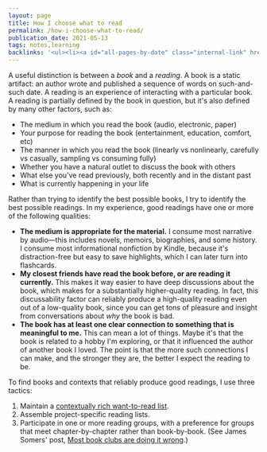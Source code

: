 ```yaml
---
layout: page
title: How I choose what to read
permalink: /how-i-choose-what-to-read/
publication_date: 2021-05-13
tags: notes,learning
backlinks: '<ul><li><a id="all-pages-by-date" class="internal-link" href="/all-pages-by-date/">All pages by date</a></li><li><a id="learning" class="internal-link" href="/learning/">Pages tagged &#39;learning&#39;</a></li><li><a id="notes" class="internal-link" href="/notes/">Notes</a></li></ul>'
---
```


A useful distinction is between a *book* and a *reading*. A book is a static artifact: an author wrote and published a sequence of words on such-and-such date. A reading is an experience of interacting with a particular book. A reading is partially defined by the book in question, but it's also defined by many other factors, such as:

- The medium in which you read the book (audio, electronic, paper)
- Your purpose for reading the book (entertainment, education, comfort, etc)
- The manner in which you read the book (linearly vs nonlinearly, carefully vs casually, sampling vs consuming fully)
- Whether you have a natural outlet to discuss the book with others
- What else you've read previously, both recently and in the distant past
- What is currently happening in your life

Rather than trying to identify the best possible books, I try to identify the best possible readings. In my experience, good readings have one or more of the following qualities:

- **The medium is appropriate for the material.** I consume most narrative by audio—this includes novels, memoirs, biographies, and some history. I consume most informational nonfiction by Kindle, because it's distraction-free but easy to save highlights, which I can later turn into flashcards.
- **My closest friends have read the book before, or are reading it currently.** This makes it way easier to have deep discussions about the book, which makes for a substantially higher-quality reading. In fact, this discussability factor can reliably produce a high-quality reading even out of a low-quality book, since you can get tons of pleasure and insight from conversations about _why_ the book is bad.
- **The book has at least one clear connection to something that is meaningful to me.** This can mean a lot of things. Maybe it's that the book is related to a hobby I'm exploring, or that it influenced the author of another book I loved. The point is that the more such connections I can make, and the stronger they are, the better I expect the reading to be.

To find books and contexts that reliably produce good readings, I use three tactics:

1. Maintain a <a id="how-i-maintain-my-want-to-read-list" class="internal-link" href="/how-i-maintain-my-want-to-read-list/">contextually rich want-to-read list</a>.
2. Assemble project-specific reading lists.
3. Participate in one or more reading groups, with a preference for groups that meet chapter-by-chapter rather than book-by-book. (See James Somers' post, [Most book clubs are doing it wrong](https://jsomers.net/blog/book-clubs).)